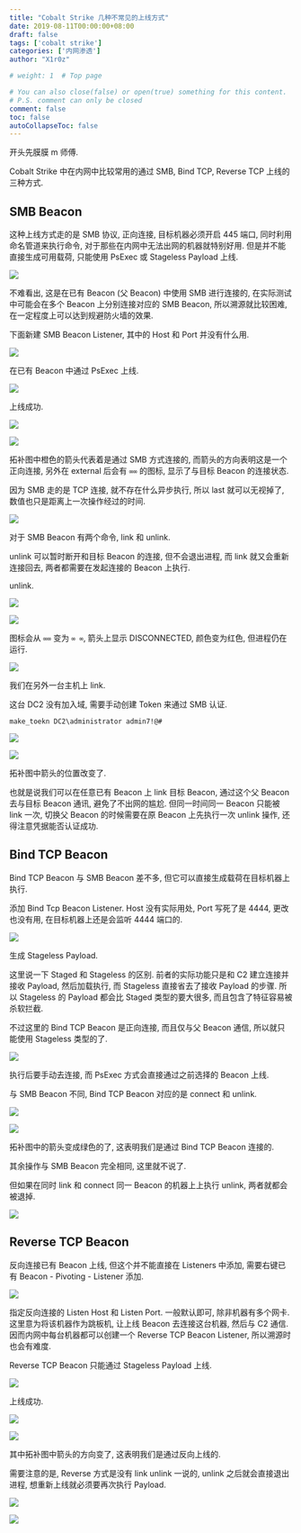 ```yaml
---
title: "Cobalt Strike 几种不常见的上线方式"
date: 2019-08-11T00:00:00+08:00
draft: false
tags: ['cobalt strike']
categories: ['内网渗透']
author: "X1r0z"

# weight: 1  # Top page

# You can also close(false) or open(true) something for this content.
# P.S. comment can only be closed
comment: false
toc: false
autoCollapseToc: false
---
```


开头先膜膜 m 师傅.

Cobalt Strike 中在内网中比较常用的通过 SMB, Bind TCP, Reverse TCP 上线的三种方式.

<!--more-->

## SMB Beacon

这种上线方式走的是 SMB 协议, 正向连接, 目标机器必须开启 445 端口, 同时利用命名管道来执行命令, 对于那些在内网中无法出网的机器就特别好用. 但是并不能直接生成可用载荷, 只能使用 PsExec 或 Stageless Payload 上线.

![](https://exp10it-1252109039.cos.ap-shanghai.myqcloud.com/img/20190811110335.png)

不难看出, 这是在已有 Beacon (父 Beacon) 中使用 SMB 进行连接的, 在实际测试中可能会在多个 Beacon 上分别连接对应的 SMB Beacon, 所以溯源就比较困难, 在一定程度上可以达到规避防火墙的效果.

下面新建 SMB Beacon Listener, 其中的 Host 和 Port 并没有什么用.

![](https://exp10it-1252109039.cos.ap-shanghai.myqcloud.com/img/20190811111009.png)

在已有 Beacon 中通过 PsExec 上线.

![](https://exp10it-1252109039.cos.ap-shanghai.myqcloud.com/img/20190811111216.png)

上线成功.

![](https://exp10it-1252109039.cos.ap-shanghai.myqcloud.com/img/20190811111446.png)

![](https://exp10it-1252109039.cos.ap-shanghai.myqcloud.com/img/20190811111800.png)

拓补图中橙色的箭头代表着是通过 SMB 方式连接的, 而箭头的方向表明这是一个正向连接, 另外在 external 后会有 `∞∞` 的图标, 显示了与目标 Beacon 的连接状态.

因为 SMB 走的是 TCP 连接, 就不存在什么异步执行, 所以 last 就可以无视掉了, 数值也只是距离上一次操作经过的时间.

![](https://exp10it-1252109039.cos.ap-shanghai.myqcloud.com/img/20190811112126.png)

对于 SMB Beacon 有两个命令, link 和 unlink.

unlink 可以暂时断开和目标 Beacon 的连接, 但不会退出进程, 而 link 就又会重新连接回去, 两者都需要在发起连接的 Beacon 上执行.

unlink.

![](https://exp10it-1252109039.cos.ap-shanghai.myqcloud.com/img/20190811112438.png)

![](https://exp10it-1252109039.cos.ap-shanghai.myqcloud.com/img/20190811112503.png)

图标会从 `∞∞` 变为 `∞ ∞`, 箭头上显示 DISCONNECTED, 颜色变为红色, 但进程仍在运行.

![](https://exp10it-1252109039.cos.ap-shanghai.myqcloud.com/img/20190811112807.png)

我们在另外一台主机上 link.

这台 DC2 没有加入域, 需要手动创建 Token 来通过 SMB 认证.

```
make_toekn DC2\administrator admin7!@#
```

![](https://exp10it-1252109039.cos.ap-shanghai.myqcloud.com/img/20190811113620.png)

![](https://exp10it-1252109039.cos.ap-shanghai.myqcloud.com/img/20190811113651.png)

拓补图中箭头的位置改变了.

也就是说我们可以在任意已有 Beacon 上 link 目标 Beacon, 通过这个父 Beacon 去与目标 Beacon 通讯, 避免了不出网的尴尬. 但同一时间同一 Beacon 只能被 link 一次, 切换父 Beacon 的时候需要在原 Beacon 上先执行一次 unlink 操作, 还得注意凭据能否认证成功.

## Bind TCP Beacon

Bind TCP Beacon 与 SMB Beacon 差不多, 但它可以直接生成载荷在目标机器上执行.

添加 Bind Tcp Beacon Listener. Host 没有实际用处, Port 写死了是 4444, 更改也没有用, 在目标机器上还是会监听 4444 端口的.

![](https://exp10it-1252109039.cos.ap-shanghai.myqcloud.com/img/20190811114347.png)

生成 Stageless Payload.

这里说一下 Staged 和 Stageless 的区别. 前者的实际功能只是和 C2 建立连接并接收 Payload, 然后加载执行, 而 Stageless 直接省去了接收 Payload 的步骤. 所以 Stageless 的 Payload 都会比 Staged 类型的要大很多, 而且包含了特征容易被杀软拦截.

不过这里的 Bind TCP Beacon 是正向连接, 而且仅与父 Beacon 通信, 所以就只能使用 Stageless 类型的了.

![](https://exp10it-1252109039.cos.ap-shanghai.myqcloud.com/img/20190811114755.png)

执行后要手动去连接, 而 PsExec 方式会直接通过之前选择的 Beacon 上线.

与 SMB Beacon 不同, Bind TCP Beacon 对应的是 connect 和 unlink.

![](https://exp10it-1252109039.cos.ap-shanghai.myqcloud.com/img/20190811115504.png)

![](https://exp10it-1252109039.cos.ap-shanghai.myqcloud.com/img/20190811115612.png)

拓补图中的箭头变成绿色的了, 这表明我们是通过 Bind TCP Beacon 连接的.

其余操作与 SMB Beacon 完全相同, 这里就不说了.

但如果在同时 link 和 connect 同一 Beacon 的机器上上执行 unlink, 两者就都会被退掉.

![](https://exp10it-1252109039.cos.ap-shanghai.myqcloud.com/img/20190811115931.png)

## Reverse TCP Beacon

反向连接已有 Beacon 上线, 但这个并不能直接在 Listeners 中添加, 需要右键已有 Beacon - Pivoting - Listener 添加.

![](https://exp10it-1252109039.cos.ap-shanghai.myqcloud.com/img/20190811120511.png)

指定反向连接的 Listen Host 和 Listen Port. 一般默认即可, 除非机器有多个网卡. 这里意为将该机器作为跳板机, 让上线 Beacon 去连接这台机器, 然后与 C2 通信. 因而内网中每台机器都可以创建一个 Reverse TCP Beacon Listener, 所以溯源时也会有难度.

Reverse TCP Beacon 只能通过 Stageless Payload 上线.

![](https://exp10it-1252109039.cos.ap-shanghai.myqcloud.com/img/20190811120911.png)

上线成功.

![](https://exp10it-1252109039.cos.ap-shanghai.myqcloud.com/img/20190811120954.png)

![](https://exp10it-1252109039.cos.ap-shanghai.myqcloud.com/img/20190811121024.png)

其中拓补图中箭头的方向变了, 这表明我们是通过反向上线的.

需要注意的是, Reverse 方式是没有 link unlink 一说的, unlink 之后就会直接退出进程, 想重新上线就必须要再次执行 Payload.

![](https://exp10it-1252109039.cos.ap-shanghai.myqcloud.com/img/20190811121147.png)

![](https://exp10it-1252109039.cos.ap-shanghai.myqcloud.com/img/20190811121520.png)